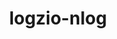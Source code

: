 ---
title: logzio-nlog
url: https://github.com/kylewest/logzio-nlog
logo:
  logofile: dotnet.svg
  orientation: vertical
shipping-summary:
  data-source: .NET code
shipping-tags:
  - log-shipper
---